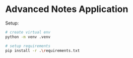 # Advanced Notes Application

Setup:
```bash
# create virtual env
python -m venv .venv

# setup requirements
pip install -r .\requirements.txt
```
